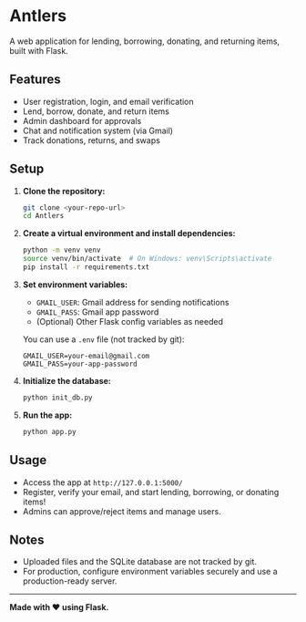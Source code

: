 # Antlers

A web application for lending, borrowing, donating, and returning items, built with Flask.

## Features
- User registration, login, and email verification
- Lend, borrow, donate, and return items
- Admin dashboard for approvals
- Chat and notification system (via Gmail)
- Track donations, returns, and swaps

## Setup

1. **Clone the repository:**
   ```bash
   git clone <your-repo-url>
   cd Antlers
   ```

2. **Create a virtual environment and install dependencies:**
   ```bash
   python -m venv venv
   source venv/bin/activate  # On Windows: venv\Scripts\activate
   pip install -r requirements.txt
   ```

3. **Set environment variables:**
   - `GMAIL_USER`: Gmail address for sending notifications
   - `GMAIL_PASS`: Gmail app password
   - (Optional) Other Flask config variables as needed

   You can use a `.env` file (not tracked by git):
   ```
   GMAIL_USER=your-email@gmail.com
   GMAIL_PASS=your-app-password
   ```

4. **Initialize the database:**
   ```bash
   python init_db.py
   ```

5. **Run the app:**
   ```bash
   python app.py
   ```

## Usage
- Access the app at `http://127.0.0.1:5000/`
- Register, verify your email, and start lending, borrowing, or donating items!
- Admins can approve/reject items and manage users.

## Notes
- Uploaded files and the SQLite database are not tracked by git.
- For production, configure environment variables securely and use a production-ready server.

---

**Made with ❤️ using Flask.** 